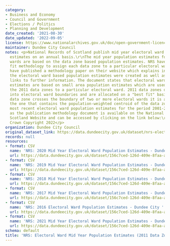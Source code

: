 ```yaml
---
category:
- Business and Economy
- Council and Government
- Elections / Politics
- Planning and Development
date_created: '2021-08-30'
date_updated: '2022-09-05'
license: https://www.nationalarchives.gov.uk/doc/open-government-licence/version/3/
maintainer: Dundee City Council
notes: <p>National Records of Scotland publish mid year electoral ward population
  estimates on an annual basis.\r\nThe mid year population estimates for the electoral
  wards are based on the data zone based population estimates. NRS have used a best
  fit methodology to assign each data zone to a particular electoral ward. \r\n\r\nNRS
  have published a methodology paper on their website which explains in detail how
  the electoral ward based population estimates were created as well as supplying
  links to further information. The document states that electoral ward population
  estimates are based on small area population estimates which are used to assign
  the 2011 data zones to a particular electoral ward. 2011 data zones do not fit exactly
  into electoral ward boundaries and are allocated on a "best fit" basis. Where a
  data zone crosses the boundary of two or more electoral wards it is allocated to
  the one that contains the population-weighted centroid of the data zone.\r\n\r\nThe
  most recent electoral ward population estimates for the period 2001-2021 as well
  as the publication methodology document is available on the National Records of
  Scotland Website and can be accessed by clicking on the link below:\r\n\r\nhttps://www.nrscotland.gov.uk/statistics-and-data/statistics/statistics-by-theme/population/population-estimates/2011-based-special-area-population-estimates/electoral-ward-population-estimates\r\n\r\n\xa9
  Crown Copyright 2022</p>
organization: Dundee City Council
original_dataset_link: https://data.dundeecity.gov.uk/dataset/nrs-electoral-ward-mid-year-population-estimates-2011-data-zone-based
records: null
resources:
- format: CSV
  name: 'NRS: 2020 Mid Year Electoral Ward Population Estimates - Dundee City'
  url: https://data.dundeecity.gov.uk/dataset/156c7ced-126d-409e-8faa-afa90b775cd6/resource/3be2f1be-2861-49cb-870a-73b2432eb7df/download/2020_ward_estimates.csv
- format: CSV
  name: 'NRS: 2019 Mid Year Electoral Ward Population Estimates - Dundee City'
  url: https://data.dundeecity.gov.uk/dataset/156c7ced-126d-409e-8faa-afa90b775cd6/resource/294ad40c-bbb7-47a1-a8b1-865c859c7de8/download/2019_ward_estimates.csv
- format: CSV
  name: 'NRS: 2018 Mid Year Electoral Ward Population Estimates - Dundee City'
  url: https://data.dundeecity.gov.uk/dataset/156c7ced-126d-409e-8faa-afa90b775cd6/resource/0b78954f-0c5e-426d-9e34-1cc9f8030420/download/2018_ward_estimates.csv
- format: CSV
  name: 'NRS: 2017 Mid Year Electoral Ward Population Estimates - Dundee City'
  url: https://data.dundeecity.gov.uk/dataset/156c7ced-126d-409e-8faa-afa90b775cd6/resource/8391a9cc-7121-4f18-a4f1-518f8e6d7dbe/download/2017_wrd_estimates.csv
- format: CSV
  name: 'NRS: 2016 Electoral Ward Population Estimates - Dundee City '
  url: https://data.dundeecity.gov.uk/dataset/156c7ced-126d-409e-8faa-afa90b775cd6/resource/c6d2fdc0-be71-4f46-9780-85034db9cf39/download/2016_ward_estimates.csv
- format: CSV
  name: 'NRS: 2021 Mid Year Electoral Ward Population Estimates - Dundee City '
  url: https://data.dundeecity.gov.uk/dataset/156c7ced-126d-409e-8faa-afa90b775cd6/resource/9b5e895f-faa7-4719-ba5b-c2708f3ffcaa/download/nrs_2021_electoral_ward_mye_population.csv
schema: default
title: 'NRS: Electoral Ward Mid Year Population Estimates (2011 Data Zone Based)'
---
```

